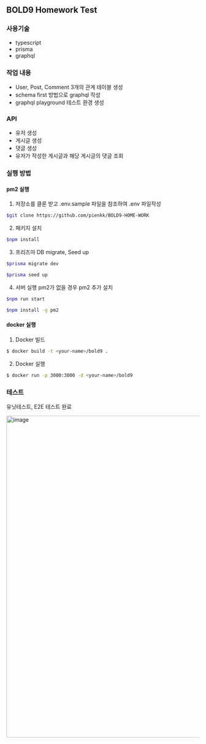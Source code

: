 ## BOLD9 Homework Test

### 사용기술

- typescript
- prisma
- graphql

### 작업 내용

- User, Post, Comment 3개의 관계 테이블 생성
- schema first 방법으로 graphql 작성
- graphql playground 테스트 환경 생성

### API

- 유저 생성
- 게시글 생성
- 댓글 생성
- 유저가 작성한 게시글과 해당 게시글의 댓글 조회

### 실행 방법

#### pm2 실행

1. 저장소를 클론 받고 .env.sample 파일을 참조하여 .env 파일작성

```bash
$git clone https://github.com/pienkk/BOLD9-HOME-WORK
```

2. 패키지 설치

```bash
$npm install
```

3. 프리즈마 DB migrate, Seed up

```bash
$prisma migrate dev
```

```bash
$prisma seed up
```

4. 서버 실행 pm2가 없을 경우 pm2 추가 설치

```bash
$npm run start
```

```bash
$npm install -g pm2
```

#### docker 실행

1. Docker 빌드

```bash
$ docker build -t <your-name>/bold9 .
```

2. Docker 실행

```bash
$ docker run -p 3000:3000 -d <your-name>/bold9
```

### 테스트

유닛테스트, E2E 테스트 완료

<img width="839" alt="image" src="https://user-images.githubusercontent.com/104005339/222422533-7e7622f2-5ed1-4023-932a-282b83a5412b.png">
